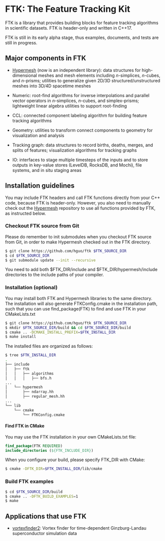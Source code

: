 # FTK: The Feature Tracking Kit

FTK is a library that provides building blocks for feature tracking algorithms in scientific datasets.  FTK is header-only and written in C++17.

FTK is still in its early alpha stage, thus examples, documents, and tests are still in progress. 

## Major components in FTK

* [Hypermesh](https://github.com/hguo/hypermesh) (now is an independent library): data structures for high-dimensional meshes and mesh elements including *n*-simplices, *n*-cubes, and *n*-prisms; utilities to generalize given 2D/3D structured/unstructured meshes into 3D/4D spacetime meshes

* Numeric: root-find algorithms for inverse interpolations and parallel vector operators in *n*-simplices, *n*-cubes, and simplex-prisms; lightweight linear algebra utilities to support root-finding

* CCL: connected component labeling algorithm for building feature tracking algorithms

* Geometry: utilities to transform connect components to geometry for visualization and analysis

* Tracking graph: data structures to record births, deaths, merges, and splits of features; visualization algorithms for tracking graphs

* IO: interfaces to stage multiple timesteps of the inputs and to store outputs in key-value stores (LevelDB, RocksDB, and Mochi), file systems, and in situ staging areas

## Installation guidelines

You may include FTK headers and call FTK functions directly from your C++ code, because FTK is header-only.  However, you also need to manually check out the [Hypermesh](https://github.com/hguo/hypermesh) repository to use all functions provided by FTK, as instructed below. 

### Checkout FTK source from Git

Please do remember to init submodules when you checkout FTK source from Git, in order to make Hypermesh checked out in the FTK directory.

```bash
$ git clone https://github.com/hguo/ftk $FTK_SOURCE_DIR
$ cd $FTK_SOURCE_DIR
$ git submodule update --init --recursive
```

You need to add both \$FTK_DIR/include and \$FTK_DIR/hypermesh/include directories to the include paths of your compiler.  

### Installation (optional)

You may install both FTK and Hypermesh libraries to the same directory.  The installation will also generate FTKConfig.cmake in the installation path, such that you can use find_package(FTK) to find and use FTK in your CMakeLists.txt

```bash
$ git clone https://github.com/hguo/ftk $FTK_SOURCE_DIR
$ mkdir $FTK_SOURCE_DIR/build && cd $FTK_SOURCE_DIR/build
$ cmake .. -DCMAKE_INSTALL_PREFIX=$FTK_INSTALL_DIR
$ make install
```

The installed files are organized as follows: 

```bash
$ tree $FTK_INSTALL_DIR
.
├── include
│   ├── ftk
│   │   ├── algorithms
│   │   │   ├── bfs.h
...
│   └── hypermesh
│       ├── ndarray.hh
│       ├── regular_mesh.hh
...
└── lib
    └── cmake
        └── FTKConfig.cmake
```

#### Find FTK in CMake

You may use the FTK installation in your own CMakeLists.txt file:

```cmake
find_package(FTK REQUIRED)
include_directories (${FTK_INCLUDE_DIR})
```

When you configure your build, please specify FTK_DIR with CMake: 

```bash
$ cmake -DFTK_DIR=$FTK_INSTALL_DIR/lib/cmake
```

### Build FTK examples

```bash
$ cd $FTK_SOURCE_DIR/build
$ cmake .. -DFTK_BUILD_EXAMPLES=1
$ make
```

## Applications that use FTK

* [vortexfinder2](https://github.com/hguo/vortexfinder2): Vortex finder for time-dependent Ginzburg-Landau superconductor simulation data
